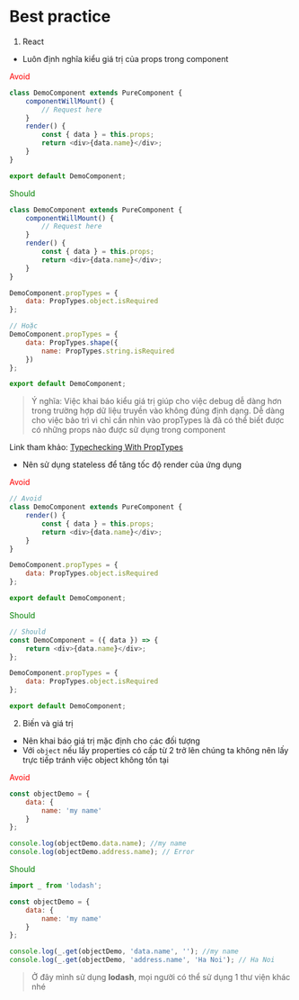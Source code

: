# Best practice

1.  React

*   Luôn định nghĩa kiểu giá trị của props trong component

<span style="color:red">Avoid</span>

```js
class DemoComponent extends PureComponent {
    componentWillMount() {
        // Request here
    }
    render() {
        const { data } = this.props;
        return <div>{data.name}</div>;
    }
}

export default DemoComponent;
```

<span style="color:green">Should</span>

```js
class DemoComponent extends PureComponent {
    componentWillMount() {
        // Request here
    }
    render() {
        const { data } = this.props;
        return <div>{data.name}</div>;
    }
}

DemoComponent.propTypes = {
    data: PropTypes.object.isRequired
};

// Hoặc
DemoComponent.propTypes = {
    data: PropTypes.shape({
        name: PropTypes.string.isRequired
    })
};

export default DemoComponent;
```

> Ý nghĩa: Việc khai báo kiểu giá trị giúp cho việc debug dễ dàng hơn trong trường hợp dữ liệu truyền vào không đúng định dạng. Dễ dàng cho việc bảo trì vì chỉ cần nhìn vào propTypes là đã có thể biết được có những props nào được sử dụng trong component

Link tham khảo: [Typechecking With PropTypes](https://reactjs.org/docs/typechecking-with-proptypes.html)

*   Nên sử dụng stateless để tăng tốc độ render của ứng dụng

<span style="color:red">Avoid</span>

```js
// Avoid
class DemoComponent extends PureComponent {
    render() {
        const { data } = this.props;
        return <div>{data.name}</div>;
    }
}

DemoComponent.propTypes = {
    data: PropTypes.object.isRequired
};

export default DemoComponent;
```

<span style="color:green">Should</span>

```js
// Should
const DemoComponent = ({ data }) => {
    return <div>{data.name}</div>;
};

DemoComponent.propTypes = {
    data: PropTypes.object.isRequired
};

export default DemoComponent;
```

2.  Biến và giá trị

*   Nên khai báo giá trị mặc định cho các đối tượng
*   Với `object` nếu lấy properties có cấp từ 2 trở lên chúng ta không nên lấy trực tiếp tránh việc object không tồn tại

<span style="color:red">Avoid</span>

```js
const objectDemo = {
    data: {
        name: 'my name'
    }
};

console.log(objectDemo.data.name); //my name
console.log(objectDemo.address.name); // Error
```

<span style="color:green">Should</span>

```js
import _ from 'lodash';

const objectDemo = {
    data: {
        name: 'my name'
    }
};

console.log(_.get(objectDemo, 'data.name', ''); //my name
console.log(_.get(objectDemo, 'address.name', 'Ha Noi'); // Ha Noi
```

> Ở đây mình sử dụng **lodash**, mọi người có thể sử dụng 1 thư viện khác nhé
